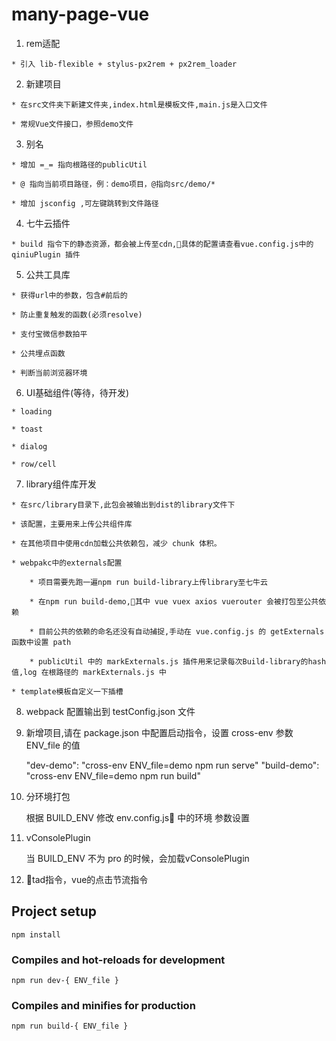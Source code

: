# many-page-vue
  1. rem适配

    * 引入 lib-flexible + stylus-px2rem + px2rem_loader

  2. 新建项目

    * 在src文件夹下新建文件夹,index.html是模板文件,main.js是入口文件

    * 常规Vue文件接口，参照demo文件

  3. 别名

    * 增加 =_= 指向根路径的publicUtil
    
    * @ 指向当前项目路径，例：demo项目，@指向src/demo/*

    * 增加 jsconfig ,可左键跳转到文件路径

  4. 七牛云插件

    * build 指令下的静态资源，都会被上传至cdn,具体的配置请查看vue.config.js中的 qiniuPlugin 插件

  5. 公共工具库

    * 获得url中的参数，包含#前后的

    * 防止重复触发的函数(必须resolve)

    * 支付宝微信参数拍平

    * 公共埋点函数

    * 判断当前浏览器环境

  6. UI基础组件(等待，待开发)

    * loading

    * toast

    * dialog

    * row/cell

  7. library组件库开发

    * 在src/library目录下,此包会被输出到dist的library文件下

    * 该配置，主要用来上传公共组件库

    * 在其他项目中使用cdn加载公共依赖包，减少 chunk 体积。

    * webpakc中的externals配置
        
        * 项目需要先跑一遍npm run build-library上传library至七牛云

        * 在npm run build-demo,其中 vue vuex axios vuerouter 会被打包至公共依赖

        * 目前公共的依赖的命名还没有自动捕捉,手动在 vue.config.js 的 getExternals 函数中设置 path

        * publicUtil 中的 markExternals.js 插件用来记录每次Build-library的hash值,log 在根路径的 markExternals.js 中

    * template模板自定义一下插槽

  8. webpack 配置输出到 testConfig.json 文件

  9. 新增项目,请在 package.json 中配置启动指令，设置 cross-env 参数 ENV_file 的值

      "dev-demo": "cross-env ENV_file=demo npm run serve"
      "build-demo": "cross-env ENV_file=demo npm run build" 
  
  10.  分环境打包
  
       根据 BUILD_ENV 修改 env.config.js 中的环境 参数设置

  11. vConsolePlugin

      当 BUILD_ENV 不为 pro 的时候，会加载vConsolePlugin
  
  12. tad指令，vue的点击节流指令
    
    

## Project setup
```
npm install
```

### Compiles and hot-reloads for development
```
npm run dev-{ ENV_file }
```

### Compiles and minifies for production
```
npm run build-{ ENV_file }
```

